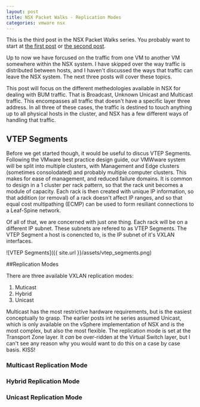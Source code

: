 ```yaml
---
layout: post
title: NSX Packet Walks - Replication Modes
categories: vmware nsx
---
```


This is the third post in the NSX Packet Walks series. You probably want to start at [the first post](http://vantmet.github.io/2015/02/10/packet-walks) or [the second post](http://vantmet.github.io/2015/03/24/packet-walks1).

Up to now we have forcused on the traffic from one VM to another VM somewhere within the NSX system. I have skipped over the way traffic is distributed between hosts, and I haven't discussed the ways that traffic can leave the NSX system. The next three posts will cover these topics.

This post will focus on the different methedologies available in NSX for dealing with BUM traffic. That is Broadcast, Unknown Unicast and Multicast traffic. This encompasses all traffic that doesn't have a specific layer three address. In all three of these cases, the traffic is destined to touch anything up to all physical hosts in the cluster, and NSX has a few different ways of handling that traffic.

## VTEP Segments

Before we get started though, it would be useful to discus VTEP Segments. Following the VMware best practice design guide, our VMWware system will be split into multiple clusters, with Management and Edge clusters (sometimes consolodated) and probably multiple computer clusters. This makes for ease of management, and reduced failure domains. It is common to design in a 1 cluster per rack pattern, so that the rack unit becomes a module of capacity. Each rack is then created with unique IP information, so that addition (or removal) of a rack doesn't affect IP ranges, and so that equal cost multipathing (ECMP) can be used to form resiliant connections to a Leaf-Spine network.

Of all of that, we are concerned with just one thing. Each rack will be on a different IP subnet. These subnets are refered to as VTEP Segments. The VTEP Segment a host is conencted to, is the IP subnet of it's VXLAN interfaces.

![VTEP Segments]({{ site.url }}/assets/vtep_segments.png)

##Replication Modes

There are three available VXLAN replication modes:

1. Muticast
2. Hybrid
3. Unicast

Multicast has the most restrictive hardware requirements, but is the easiest conceptually to grasp. The earlier posts int he series assumed Unicast, which is only available on the vSphere implementation of NSX and is the most complex, but also the most flexible. The replication mode is set at the Transport Zone layer. It *can* be over-ridden at the Virtual Switch layer, but I can't see any reason why you would want to do this on a case by case basis. KISS!

### Multicast Replication Mode

### Hybrid Replication Mode

### Unicast Replication Mode

